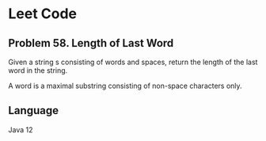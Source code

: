 # Leet Code
## Problem 58. Length of Last Word

Given a string s consisting of words and spaces, return the length of the last word in the string.

A word is a maximal substring consisting of non-space characters only.

## Language
Java 12
